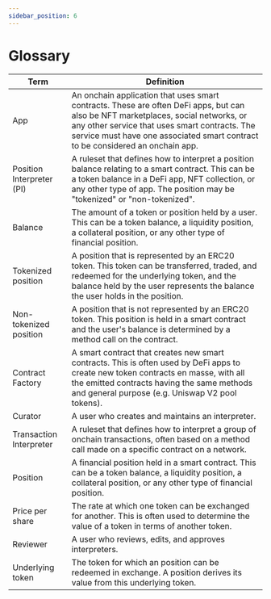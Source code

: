 ```yaml
---
sidebar_position: 6
---
```


# Glossary

| **Term** | **Definition** |
| --- | --- |
| App | An onchain application that uses smart contracts. These are often DeFi apps, but can also be NFT marketplaces, social networks, or any other service that uses smart contracts. The service must have one associated smart contract to be considered an onchain app. |
| Position Interpreter (PI) | A ruleset that defines how to interpret a position balance relating to a smart contract. This can be a token balance in a DeFi app, NFT collection, or any other type of app. The position may be "tokenized" or "non-tokenized". |
| Balance | The amount of a token or position held by a user. This can be a token balance, a liquidity position, a collateral position, or any other type of financial position. |
| Tokenized position | A position that is represented by an ERC20 token. This token can be transferred, traded, and redeemed for the underlying token, and the balance held by the user represents the balance the user holds in the position. |
| Non-tokenized position | A position that is not represented by an ERC20 token. This position is held in a smart contract and the user's balance is determined by a method call on the contract. |
| Contract Factory | A smart contract that creates new smart contracts. This is often used by DeFi apps to create new token contracts en masse, with all the emitted contracts having the same methods and general purpose (e.g. Uniswap V2 pool tokens). |
| Curator | A user who creates and maintains an interpreter. |
| Transaction Interpreter | A ruleset that defines how to interpret a group of onchain transactions, often based on a method call made on a specific contract on a network. |
| Position | A financial position held in a smart contract. This can be a token balance, a liquidity position, a collateral position, or any other type of financial position. |
| Price per share | The rate at which one token can be exchanged for another. This is often used to determine the value of a token in terms of another token. |
| Reviewer | A user who reviews, edits, and approves interpreters. |
| Underlying token | The token for which an position can be redeemed in exchange. A position derives its value from this underlying token. |
